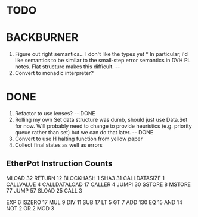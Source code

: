 # TODO


# BACKBURNER

  1. Figure out right semantics... I don't like the types yet
    * In particular, i'd like semantics to be similar to the small-step error
      semantics in DVH PL notes. Flat structure makes this difficult. -- 
  2. Convert to monadic interpreter?

# DONE

  1. Refactor to use lenses? -- DONE
  2. Rolling my own Set data structure was dumb, should just use Data.Set for now. Will probably need
     to change to provide heuristics (e.g. priority queue rather than set) but we can do that later. -- DONE
  3. Convert to use H halting function from yellow paper
  4. Collect final states as well as errors

## EtherPot Instruction Counts

  MLOAD 32
  RETURN 12
  BLOCKHASH 1
  SHA3 31
  CALLDATASIZE 1
  CALLVALUE 4
  CALLDATALOAD 17
  CALLER 4
  JUMPI 30
  SSTORE 8
  MSTORE 77
  JUMP 57
  SLOAD 25
  CALL 3

  EXP 6
  ISZERO 17
  MUL 9
  DIV 11
  SUB 17
  LT 5
  GT 7
  ADD 130
  EQ 15
  AND 14
  NOT 2
  OR 2
  MOD 3

